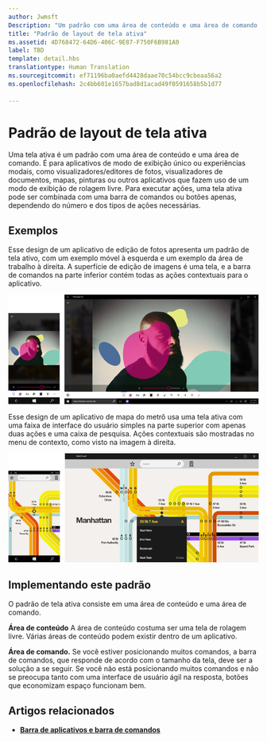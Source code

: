```yaml
---
author: Jwmsft
Description: "Um padrão com uma área de conteúdo e uma área de comando para aplicativos com exibição única ou experiências modais, como visualizadores/editores de fotos, visualizadores de documentos, mapas, aplicativos de pintura ou outros aplicativos que usam uma exibição com rolagem livre."
title: "Padrão de layout de tela ativa"
ms.assetid: 4D768472-64D6-406C-9E87-F750F6B981A0
label: TBD
template: detail.hbs
translationtype: Human Translation
ms.sourcegitcommit: ef71196ba0aefd4428daae70c54bcc9cbeaa56a2
ms.openlocfilehash: 2c4bb601e1657bad8d1acad49f0591658b5b1d77

---
```

# Padrão de layout de tela ativa

Uma tela ativa é um padrão com uma área de conteúdo e uma área de comando. É para aplicativos de modo de exibição único ou experiências modais, como visualizadores/editores de fotos, visualizadores de documentos, mapas, pinturas ou outros aplicativos que fazem uso de um modo de exibição de rolagem livre. Para executar ações, uma tela ativa pode ser combinada com uma barra de comandos ou botões apenas, dependendo do número e dos tipos de ações necessárias.

## Exemplos

Esse design de um aplicativo de edição de fotos apresenta um padrão de tela ativo, com um exemplo móvel à esquerda e um exemplo da área de trabalho à direita. A superfície de edição de imagens é uma tela, e a barra de comandos na parte inferior contém todas as ações contextuais para o aplicativo.

![Exemplo de um editor de fotos usando o padrão de tela ativa](images/uap-photo-pc-phone-700.png)

Esse design de um aplicativo de mapa do metrô usa uma tela ativa com uma faixa de interface do usuário simples na parte superior com apenas duas ações e uma caixa de pesquisa. Ações contextuais são mostradas no menu de contexto, como visto na imagem à direita.

![Exemplo de um aplicativo de mapas usando o padrão de tela ativa](images/uap-subway-pc-phone-700.png)


## Implementando este padrão

O padrão de tela ativa consiste em uma área de conteúdo e uma área de comando.

**Área de conteúdo**  A área de conteúdo costuma ser uma tela de rolagem livre. Várias áreas de conteúdo podem existir dentro de um aplicativo.

**Área de comando.**  Se você estiver posicionando muitos comandos, a barra de comandos, que responde de acordo com o tamanho da tela, deve ser a solução a se seguir. Se você não está posicionando muitos comandos e não se preocupa tanto com uma interface de usuário ágil na resposta, botões que economizam espaço funcionam bem.



## Artigos relacionados

-   [**Barra de aplicativos e barra de comandos**](../controls-and-patterns/app-bars.md)



<!--HONumber=Aug16_HO3-->


